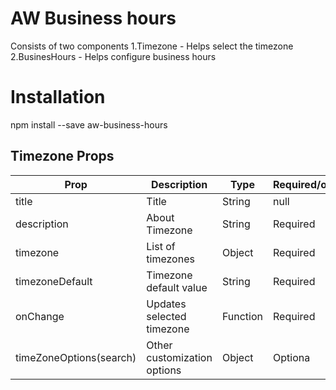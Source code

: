 # AW Business hours

Consists of two components
1.Timezone - Helps select the timezone
2.BusinesHours - Helps configure business hours

# Installation

npm install --save aw-business-hours

## Timezone Props

Prop  | Description | Type | Required/optional
----- |-------------| ---- |  -----------------
title | Title  | String | null | Required
description  | About Timezone | String | Required
timezone | List of timezones | Object  | Required
timezoneDefault | Timezone default value | String | Required
onChange | Updates selected timezone | Function | Required
timeZoneOptions(search) | Other customization options | Object | Optiona



